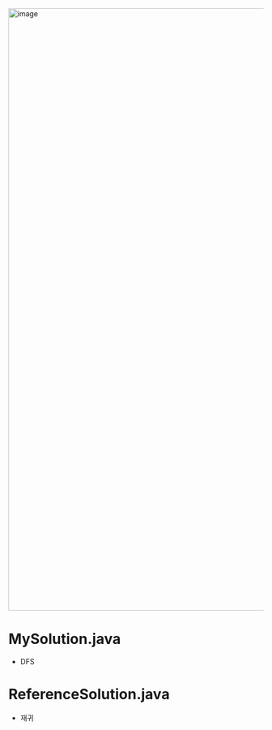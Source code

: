 <img width="1188" alt="image" src="https://user-images.githubusercontent.com/48542327/93741801-06ba8580-fc28-11ea-878d-b128bf98ef27.png">

# MySolution.java
* DFS

# ReferenceSolution.java
* 재귀
